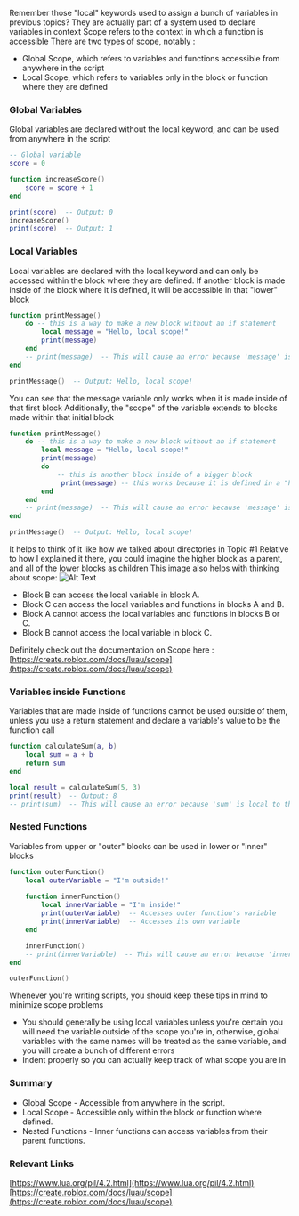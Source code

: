 
Remember those "local" keywords used to assign a bunch of variables in previous topics?
They are actually part of a system used to declare variables in context
Scope refers to the context in which a function is accessible
There are two types of scope, notably :
* Global Scope, which refers to variables and functions accessible from anywhere in the script
* Local Scope, which refers to variables only in the block or function where they are defined
### Global Variables
Global variables are declared without the local keyword, and can be used from anywhere in the script
```lua
-- Global variable
score = 0

function increaseScore()
    score = score + 1
end

print(score)  -- Output: 0
increaseScore()
print(score)  -- Output: 1
```
### Local Variables
Local variables are declared with the local keyword and can only be accessed within the block where they are defined. If another block is made inside of the block where it is defined, it will be accessible in that "lower" block
```lua
function printMessage()
    do -- this is a way to make a new block without an if statement
        local message = "Hello, local scope!"
        print(message)
    end
    -- print(message)  -- This will cause an error because 'message' is not accessible here
end

printMessage()  -- Output: Hello, local scope!

```
You can see that the message variable only works when it is made inside of that first block
Additionally, the "scope" of the variable extends to blocks made within that initial block
```lua
function printMessage()
    do -- this is a way to make a new block without an if statement
        local message = "Hello, local scope!"
        print(message)
        do
            -- this is another block inside of a bigger block
             print(message) -- this works because it is defined in a "higher" block
        end
    end
    -- print(message)  -- This will cause an error because 'message' is not accessible here
end

printMessage()  -- Output: Hello, local scope!

```
It helps to think of it like how we talked about directories in Topic #1
Relative to how I explained it there, you could imagine the higher block as a parent, and all of the lower blocks as children
This image also helps with thinking about scope:
![Alt Text](https://prod.docsiteassets.roblox.com/assets/scripting/scripts/Scope-Diagram.png.webp)
* Block B can access the local variable in block A.
* Block C can access the local variables and functions in blocks A and B.
* Block A cannot access the local variables and functions in blocks B or C.
* Block B cannot access the local variable in block C.

Definitely check out the documentation on Scope here :
[https://create.roblox.com/docs/luau/scope](https://create.roblox.com/docs/luau/scope)
### Variables inside Functions
Variables that are made inside of functions cannot be used outside of them, unless you use a return statement and declare a variable's value to be the function call
```lua 
function calculateSum(a, b)
    local sum = a + b
    return sum
end

local result = calculateSum(5, 3)
print(result)  -- Output: 8
-- print(sum)  -- This will cause an error because 'sum' is local to the function
```
### Nested Functions
Variables from upper or "outer" blocks can be used in lower or "inner" blocks
```lua
function outerFunction()
    local outerVariable = "I'm outside!"
    
    function innerFunction()
        local innerVariable = "I'm inside!"
        print(outerVariable)  -- Accesses outer function's variable
        print(innerVariable)  -- Accesses its own variable
    end

    innerFunction()
    -- print(innerVariable)  -- This will cause an error because 'innerVariable' is not accessible here
end

outerFunction()
```
Whenever you're writing scripts, you should keep these tips in mind to minimize scope problems
* You should generally be using local variables unless you're certain you will need the variable outside of the scope you're in, otherwise, global variables with the same names will be treated as the same variable, and you will create a bunch of different errors
* Indent properly so you can actually keep track of what scope you are in

### Summary
*   Global Scope - Accessible from anywhere in the script.
*   Local Scope - Accessible only within the block or function where defined.
*   Nested Functions - Inner functions can access variables from their parent functions.
### Relevant Links
[https://www.lua.org/pil/4.2.html](https://www.lua.org/pil/4.2.html)
[https://create.roblox.com/docs/luau/scope](https://create.roblox.com/docs/luau/scope)
